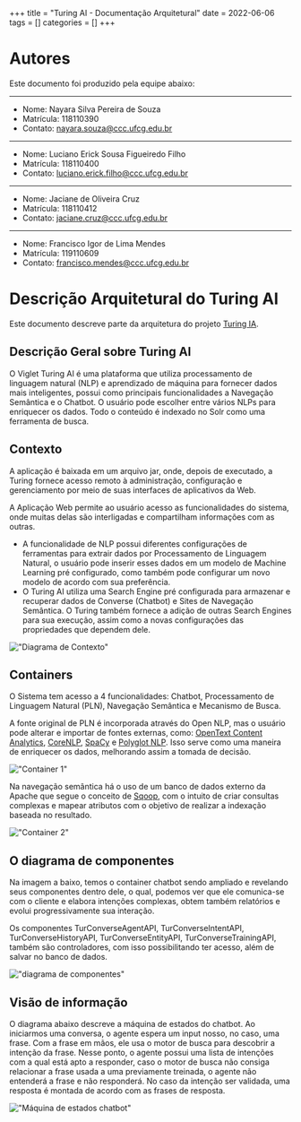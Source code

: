 +++
title = "Turing AI - Documentação Arquitetural"
date = 2022-06-06
tags = []
categories = []
+++

# Autores

Este documento foi produzido pela equipe abaixo:

---
- Nome: Nayara Silva Pereira de Souza
- Matrícula: 118110390
- Contato: nayara.souza@ccc.ufcg.edu.br
---
- Nome: Luciano Erick Sousa Figueiredo Filho
- Matrícula: 118110400
- Contato: luciano.erick.filho@ccc.ufcg.edu.br
---
- Nome: Jaciane de Oliveira Cruz
- Matrícula: 118110412
- Contato: jaciane.cruz@ccc.ufcg.edu.br
---
- Nome: Francisco Igor de Lima Mendes
- Matrícula: 119110609
- Contato: francisco.mendes@ccc.ufcg.edu.br

# Descrição Arquitetural do Turing AI

Este documento descreve parte da arquitetura do projeto [Turing IA](https://github.com/openturing/turing).

## Descrição Geral sobre Turing AI

O Viglet Turing AI é uma plataforma que utiliza processamento de linguagem natural (NLP) e aprendizado de máquina para fornecer dados mais inteligentes, possui como principais funcionalidades a Navegação Semântica e o Chatbot. O usuário pode escolher entre vários NLPs para enriquecer os dados. Todo o conteúdo é indexado no Solr como uma ferramenta de busca.

## Contexto
A aplicação é baixada em um arquivo jar, onde, depois de executado, a Turing fornece acesso remoto à administração, configuração e gerenciamento por meio de suas interfaces de aplicativos da Web.

A Aplicação Web permite ao usuário acesso as funcionalidades do sistema, onde muitas delas são interligadas e compartilham informações com as outras. 

* A funcionalidade de NLP possui diferentes configurações de ferramentas para extrair dados por Processamento de Linguagem Natural, o usuário pode inserir esses dados em um modelo de Machine Learning pré configurado, como também pode configurar um novo modelo de acordo com sua preferência.
* O Turing AI utiliza uma Search Engine pré configurada para armazenar e recuperar dados de Converse (Chatbot) e Sites de Navegação Semântica. O Turing também fornece a adição de outras Search Engines para sua execução, assim como a novas configurações das propriedades que dependem dele.

!["Diagrama de Contexto"](contexto.png)

        
 ## Containers

O Sistema tem acesso a 4 funcionalidades: Chatbot, Processamento de Linguagem Natural (PLN), Navegação Semântica e Mecanismo de Busca.

A fonte original de PLN é incorporada através do Open NLP, mas o usuário pode alterar e importar de fontes externas, como: [OpenText Content Analytics](https://www.opentext.com/), [CoreNLP](https://stanfordnlp.github.io/CoreNLP/), [SpaCy](https://spacy.io) e [Polyglot NLP](https://polyglot.readthedocs.io). Isso serve como uma maneira de enriquecer os dados, melhorando assim a tomada de decisão.

!["Container 1"](container-1.png)

Na navegação semântica há o uso de um banco de dados externo da Apache que segue o conceito de [Sqoop](https://sqoop.apache.org), com o intuito de criar consultas complexas e mapear atributos com o objetivo de realizar a indexação baseada no resultado.

!["Container 2"](container-2.png)


## O diagrama de componentes

Na imagem a baixo, temos o container chatbot sendo ampliado e revelando seus componentes dentro dele, o qual, podemos ver que ele comunica-se com o cliente e elabora intenções complexas, obtem também relatórios e evolui progressivamente sua interação. 

Os componentes TurConverseAgentAPI, TurConverseIntentAPI, TurConverseHistoryAPI, TurConverseEntityAPI, TurConverseTrainingAPI, também são controladores, com isso possibilitando ter acesso, além de salvar no banco de dados. 

!["diagrama de componentes"](diagrama_de_componentes.png)


## Visão de informação

O diagrama abaixo descreve a máquina de estados do chatbot. Ao iniciarmos uma conversa, o agente espera um input nosso, no caso, uma frase. Com a frase em mãos, ele usa o motor de busca para descobrir a intenção da frase. Nesse ponto, o agente possui uma lista de intenções com a qual está apto a responder, caso o motor de busca não consiga relacionar a frase usada a uma previamente treinada, o agente não entenderá a frase e não responderá. No caso da intenção ser validada, uma resposta é montada de acordo com as frases de resposta.

!["Máquina de estados chatbot"](maquina_de_estados_chatbot.png)
